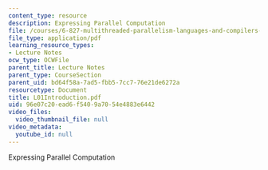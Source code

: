 ```yaml
---
content_type: resource
description: Expressing Parallel Computation
file: /courses/6-827-multithreaded-parallelism-languages-and-compilers-fall-2002/96e07c20ead6f5409a7054e4883e6442_L01Introduction.pdf
file_type: application/pdf
learning_resource_types:
- Lecture Notes
ocw_type: OCWFile
parent_title: Lecture Notes
parent_type: CourseSection
parent_uid: bd64f58a-7ad5-fbb5-7cc7-76e21de6272a
resourcetype: Document
title: L01Introduction.pdf
uid: 96e07c20-ead6-f540-9a70-54e4883e6442
video_files:
  video_thumbnail_file: null
video_metadata:
  youtube_id: null
---
```

Expressing Parallel Computation